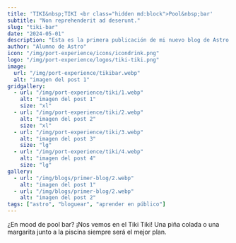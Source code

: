 ```yaml
---
title: 'TIKI&nbsp;TIKI <br class="hidden md:block">Pool&nbsp;bar'
subtitle: "Non reprehenderit ad deserunt."
slug: "tiki-bar"
date: "2024-05-01"
description: "Esta es la primera publicación de mi nuevo blog de Astro."
author: "Alumno de Astro"
icon: "/img/port-experience/icons/icondrink.png"
logo: "/img/port-experience/logos/tiki-tiki.png"
image:
  url: "/img/port-experience/tikibar.webp"
  alt: "imagen del post 1"
gridgallery:
  - url: "/img/port-experience/tiki/1.webp"
    alt: "imagen del post 1"
    size: "xl"
  - url: "/img/port-experience/tiki/2.webp"
    alt: "imagen del post 2"
    size: "xl"
  - url: "/img/port-experience/tiki/3.webp"
    alt: "imagen del post 3"
    size: "lg"
  - url: "/img/port-experience/tiki/4.webp"
    alt: "imagen del post 4"
    size: "lg"
gallery:
  - url: "/img/blogs/primer-blog/2.webp"
    alt: "imagen del post 1"
  - url: "/img/blogs/primer-blog/2.webp"
    alt: "imagen del post 2"
tags: ["astro", "bloguear", "aprender en público"]
---
```


¿En mood de pool bar? ¡Nos vemos en el Tiki Tiki! Una piña colada o una margarita junto a la piscina siempre será el&nbsp;mejor&nbsp;plan.